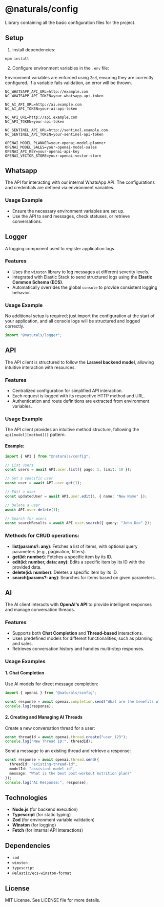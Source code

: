 # @naturals/config

Library containing all the basic configuration files for the project.

## Setup

1. Install dependencies:

```bash
npm install
```

2. Configure environment variables in the `.env` file:

Environment variables are enforced using `Zod`, ensuring they are correctly configured. If a variable fails validation, an error will be thrown.

```env
NC_WHATSAPP_API_URL=http://example.com
NC_WHATSAPP_API_TOKEN=your-whatsapp-api-token

NC_AI_API_URL=http://ai.example.com
NC_AI_API_TOKEN=your-ai-api-token

NC_API_URL=http://api.example.com
NC_API_TOKEN=your-api-token

NC_SENTINEL_API_URL=http://sentinel.example.com
NC_SENTINEL_API_TOKEN=your-sentinel-api-token

OPENAI_MODEL_PLANNER=your-openai-model-planner
OPENAI_MODEL_SALES=your-openai-model-sales
OPENAI_API_KEY=your-openai-api-key
OPENAI_VECTOR_STORE=your-openai-vector-store
```

## Whatsapp

The API for interacting with our internal WhatsApp API. The configurations and credentials are defined via environment variables.

### Usage Example

- Ensure the necessary environment variables are set up.
- Use the API to send messages, check statuses, or retrieve conversations.

## Logger

A logging component used to register application logs.

### Features

- Uses the `winston` library to log messages at different severity levels.
- Integrated with Elastic Stack to send structured logs using the **Elastic Common Schema (ECS)**.
- Automatically overrides the global `console` to provide consistent logging behavior.

### Usage Example

No additional setup is required; just import the configuration at the start of your application, and all console logs will be structured and logged correctly.

```js
import "@naturals/logger";
```

## API

The API client is structured to follow the **Laravel backend model**, allowing intuitive interaction with resources.

### Features

- Centralized configuration for simplified API interaction.
- Each request is logged with its respective HTTP method and URL.
- Authentication and route definitions are extracted from environment variables.

### Usage Example

The API client provides an intuitive method structure, following the `api[model][method]()` pattern.

#### Example:

```ts
import { API } from "@naturals/config";

// List users
const users = await API.user.list({ page: 1, limit: 10 });

// Get a specific user
const user = await API.user.get(1);

// Edit a user
const updatedUser = await API.user.edit(1, { name: "New Name" });

// Delete a user
await API.user.delete(1);

// Search for users
const searchResults = await API.user.search({ query: "John Doe" });
```

### Methods for CRUD operations:

- **list(params?: any)**: Fetches a list of items, with optional query parameters (e.g., pagination, filters).
- **get(id: number)**: Fetches a specific item by its ID.
- **edit(id: number, data: any)**: Edits a specific item by its ID with the provided data.
- **delete(id: number)**: Deletes a specific item by its ID.
- **search(params?: any)**: Searches for items based on given parameters.

## AI

The AI client interacts with **OpenAI's API** to provide intelligent responses and manage conversation threads.

### Features

- Supports both **Chat Completion** and **Thread-based** interactions.
- Uses predefined models for different functionalities, such as planning and sales.
- Retrieves conversation history and handles multi-step responses.

### Usage Examples

#### 1. Chat Completion

Use AI models for direct message completion:

```ts
import { openai } from "@naturals/config";

const response = await openai.completion.send("What are the benefits of natural bodybuilding?");
console.log(response);
```

#### 2. Creating and Managing AI Threads

Create a new conversation thread for a user:

```ts
const threadId = await openai.thread.create("user_123");
console.log("New Thread ID:", threadId);
```

Send a message to an existing thread and retrieve a response:

```ts
const response = await openai.thread.send({
  threadId: "existing-thread-id",
  modelId: "assistant-model-id",
  message: "What is the best post-workout nutrition plan?"
});
console.log("AI Response:", response);
```

## Technologies

- **Node.js** (for backend execution)
- **Typescript** (for static typing)
- **Zod** (for environment variable validation)
- **Winston** (for logging)
- **Fetch** (for internal API interactions)

## Dependencies

- `zod`
- `winston`
- `typescript`
- `@elastic/ecs-winston-format`

## License

MIT License. See LICENSE file for more details.

